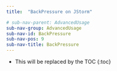 ```yaml
---
title:  "BackPressure on JStorm"

# sub-nav-parent: AdvancedUsage
sub-nav-group: AdvancedUsage
sub-nav-id: BackPressure
sub-nav-pos: 9
sub-nav-title: BackPressure
---
```


* This will be replaced by the TOC
{:toc}
